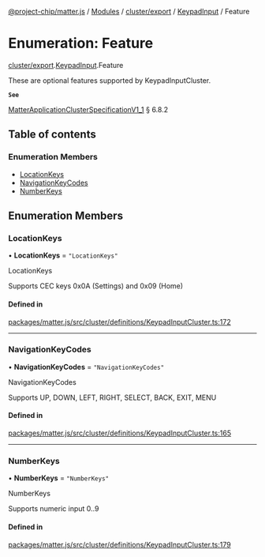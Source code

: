 [@project-chip/matter.js](../README.md) / [Modules](../modules.md) / [cluster/export](../modules/cluster_export.md) / [KeypadInput](../modules/cluster_export.KeypadInput.md) / Feature

# Enumeration: Feature

[cluster/export](../modules/cluster_export.md).[KeypadInput](../modules/cluster_export.KeypadInput.md).Feature

These are optional features supported by KeypadInputCluster.

**`See`**

[MatterApplicationClusterSpecificationV1_1](../interfaces/spec_export.MatterApplicationClusterSpecificationV1_1.md) § 6.8.2

## Table of contents

### Enumeration Members

- [LocationKeys](cluster_export.KeypadInput.Feature.md#locationkeys)
- [NavigationKeyCodes](cluster_export.KeypadInput.Feature.md#navigationkeycodes)
- [NumberKeys](cluster_export.KeypadInput.Feature.md#numberkeys)

## Enumeration Members

### LocationKeys

• **LocationKeys** = ``"LocationKeys"``

LocationKeys

Supports CEC keys 0x0A (Settings) and 0x09 (Home)

#### Defined in

[packages/matter.js/src/cluster/definitions/KeypadInputCluster.ts:172](https://github.com/project-chip/matter.js/blob/c15b1068/packages/matter.js/src/cluster/definitions/KeypadInputCluster.ts#L172)

___

### NavigationKeyCodes

• **NavigationKeyCodes** = ``"NavigationKeyCodes"``

NavigationKeyCodes

Supports UP, DOWN, LEFT, RIGHT, SELECT, BACK, EXIT, MENU

#### Defined in

[packages/matter.js/src/cluster/definitions/KeypadInputCluster.ts:165](https://github.com/project-chip/matter.js/blob/c15b1068/packages/matter.js/src/cluster/definitions/KeypadInputCluster.ts#L165)

___

### NumberKeys

• **NumberKeys** = ``"NumberKeys"``

NumberKeys

Supports numeric input 0..9

#### Defined in

[packages/matter.js/src/cluster/definitions/KeypadInputCluster.ts:179](https://github.com/project-chip/matter.js/blob/c15b1068/packages/matter.js/src/cluster/definitions/KeypadInputCluster.ts#L179)
